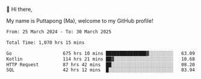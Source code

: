 👋 Hi there,

My name is Puttapong (Ma), welcome to my GitHub profile!

<!--START_SECTION:waka-->

```txt
From: 25 March 2024 - To: 30 March 2025

Total Time: 1,070 hrs 15 mins

Go                   675 hrs 10 mins ███████████████▓░░░░░░░░░   63.09 %
Kotlin               114 hrs 21 mins ██▓░░░░░░░░░░░░░░░░░░░░░░   10.68 %
HTTP Request         87 hrs 42 mins  ██░░░░░░░░░░░░░░░░░░░░░░░   08.20 %
SQL                  42 hrs 12 mins  █░░░░░░░░░░░░░░░░░░░░░░░░   03.94 %
```

<!--END_SECTION:waka-->
